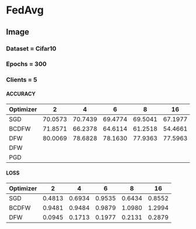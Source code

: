 # FedAvg
<h2> Image </h2>
<h3> Dataset = Cifar10 </h3>
<h3> Epochs = 300 </h3>
<h3> Clients = 5 </h3>

<h4> ACCURACY</h4>

| Optimizer | 2 | 4 | 6 | 8 | 16 |
| --- | --- | --- | --- | --- | --- |
| SGD | 70.0573 | 70.7439 | 69.4774 | 69.5041 | 67.1977 |
| BCDFW | 71.8571 | 66.2378 | 64.6114 | 61.2518 | 54.4661 |
| DFW | 80.0069 | 78.6828 | 78.1630 | 77.9363 | 77.5963 | FedAvg |
| DFW |  |  |  |  |  |  |
| PGD |  |  |  |  |  |  |

<h4> LOSS</h4>

| Optimizer | 2 | 4 | 6 | 8 | 16 |
| --- | --- | --- | --- | --- | --- |
| SGD | 0.4813 | 0.6934 | 0.9535 | 0.6434 | 0.8552 |
| BCDFW | 0.9481 | 0.9484 | 0.9879 | 1.0980 | 1.2994 |
| DFW | 0.0945 | 0.1713 | 0.1977 | 0.2131 | 0.2879 |


